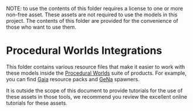 NOTE: to use the contents of this folder requires a license to one or more non-free asset. These assets are not required to use the models in this project. The contents of this folder are provided for the convenience of those who want to use them.

# Procedural Worlds Integrations

This folder contains various resource files that make it easier to work with these models inside the [Procedural Worlds](https://assetstore.unity.com/publishers/15277) suite of products. For example, you can find [Gaia](https://assetstore.unity.com/packages/tools/terrain/gaia-terrain-scene-generator-42618) resource packs and [GeNa](https://assetstore.unity.com/packages/tools/terrain/gena-2-terrain-scene-spawner-127636) spawners.

It is outside the scope of this document to provide tutorials for the use of these assets in those tools, we recommend you review the excellent online tutorials for these assets.